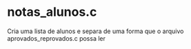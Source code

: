 # notas_alunos.c
Cria uma lista de alunos e separa de uma forma que o arquivo aprovados_reprovados.c possa ler 

